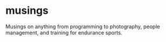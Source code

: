 # musings
Musings on anything from programming to photography, people management, and training for endurance sports.
